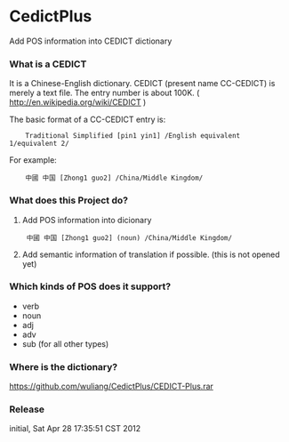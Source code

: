 CedictPlus
==========

Add POS information into CEDICT dictionary

### What is a CEDICT
It is a Chinese-English dictionary.  CEDICT (present name CC-CEDICT) is merely a text file. The entry number is about 100K.
( http://en.wikipedia.org/wiki/CEDICT )

The basic format of a CC-CEDICT entry is:

		Traditional Simplified [pin1 yin1] /English equivalent 1/equivalent 2/
For example:

		中國 中国 [Zhong1 guo2] /China/Middle Kingdom/

### What does this Project do?
1. Add POS information into dicionary

		中國 中国 [Zhong1 guo2] (noun) /China/Middle Kingdom/

2. Add semantic information of translation if possible. (this is not opened yet)

### Which kinds of POS does it support?
 + verb
 + noun
 + adj
 + adv
 + sub (for all other types)

### Where is the dictionary?
https://github.com/wuliang/CedictPlus/CEDICT-Plus.rar

### Release
initial, Sat Apr 28 17:35:51 CST 2012
